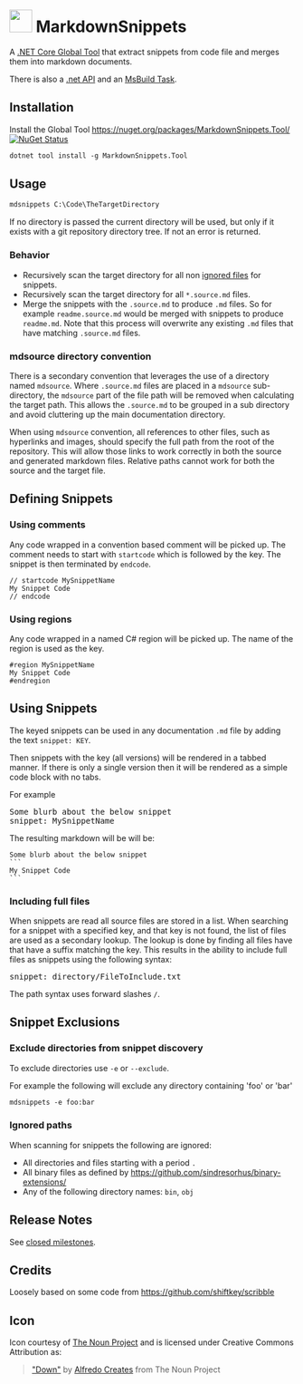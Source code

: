 # <img src="https://raw.githubusercontent.com/SimonCropp/MarkdownSnippets/master/src/icon.png" height="40px"> MarkdownSnippets

A [.NET Core Global Tool](https://docs.microsoft.com/en-us/dotnet/core/tools/global-tools) that extract snippets from code file and merges them into markdown documents.

There is also a [.net API](/docs/api.md) and an [MsBuild Task](/docs/msbuild.md).


## Installation

Install the Global Tool https://nuget.org/packages/MarkdownSnippets.Tool/ [![NuGet Status](http://img.shields.io/nuget/v/MarkdownSnippets.Tool.svg?style=flat)](https://www.nuget.org/packages/MarkdownSnippets.Tool/)

```ps
dotnet tool install -g MarkdownSnippets.Tool
```


## Usage

```ps
mdsnippets C:\Code\TheTargetDirectory
```

If no directory is passed the current directory will be used, but only if it exists with a git repository directory tree. If not an error is returned.


### Behavior

 * Recursively scan the target directory for all non [ignored files](#ignore-paths) for snippets.
 * Recursively scan the target directory for all `*.source.md` files.
 * Merge the snippets with the `.source.md` to produce `.md` files. So for example `readme.source.md` would be merged with snippets to produce `readme.md`. Note that this process will overwrite any existing `.md` files that have matching `.source.md` files.


### mdsource directory convention

There is a secondary convention that leverages the use of a directory named `mdsource`. Where `.source.md` files are placed in a `mdsource` sub-directory, the `mdsource` part of the file path will be removed when calculating the target path. This allows the `.source.md` to be grouped in a sub directory and avoid cluttering up the main documentation directory.

When using `mdsource` convention, all references to other files, such as hyperlinks and images, should specify the full path from the root of the repository. This will allow those links to work correctly in both the source and generated markdown files. Relative paths cannot work for both the source and the target file.


## Defining Snippets


### Using comments

Any code wrapped in a convention based comment will be picked up. The comment needs to start with `startcode` which is followed by the key. The snippet is then terminated by `endcode`.

```
// startcode MySnippetName
My Snippet Code
// endcode
```


### Using regions

Any code wrapped in a named C# region will be picked up. The name of the region is used as the key.

```
#region MySnippetName
My Snippet Code
#endregion
```


## Using Snippets

The keyed snippets can be used in any documentation `.md` file by adding the text `snippet: KEY`.

Then snippets with the key (all versions) will be rendered in a tabbed manner. If there is only a single version then it will be rendered as a simple code block with no tabs.

For example

<pre>
Some blurb about the below snippet
snippet&#58; MySnippetName
</pre>

The resulting markdown will be will be:

    Some blurb about the below snippet
    ```
    My Snippet Code
    ```


### Including full files

When snippets are read all source files are stored in a list. When searching for a snippet with a specified key, and that key is not found, the list of files are used as a secondary lookup. The lookup is done by finding all files have that have a suffix matching the key. This results in the ability to include full files as snippets using the following syntax:

<pre>
snippet&#58; directory/FileToInclude.txt
</pre>

The path syntax uses forward slashes `/`.


## Snippet Exclusions


### Exclude directories from snippet discovery

To exclude directories use `-e` or `--exclude`.

For example the following will exclude any directory containing 'foo' or 'bar'

```ps
mdsnippets -e foo:bar
```


### Ignored paths

When scanning for snippets the following are ignored:

 * All directories and files starting with a period `.`
 * All binary files as defined by https://github.com/sindresorhus/binary-extensions/
 * Any of the following directory names: `bin`, `obj`


## Release Notes

See [closed milestones](https://github.com/SimonCropp/MarkdownSnippets/milestones?state=closed).


## Credits

Loosely based on some code from  https://github.com/shiftkey/scribble


## Icon

Icon courtesy of [The Noun Project](http://thenounproject.com) and is licensed under Creative Commons Attribution as:

> ["Down"](https://thenounproject.com/AlfredoCreates/collection/arrows-5-glyph/) by [Alfredo Creates](https://thenounproject.com/AlfredoCreates) from The Noun Project